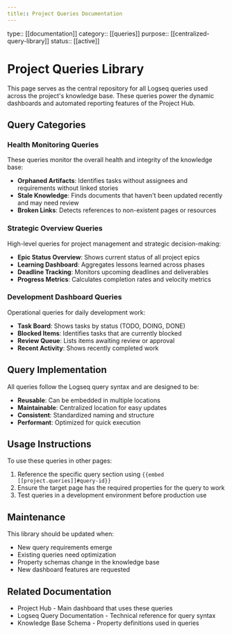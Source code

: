 ```yaml
---
title:: Project Queries Documentation
---
```


type:: [[documentation]]
category:: [[queries]]
purpose:: [[centralized-query-library]]
status:: [[active]]

# Project Queries Library

This page serves as the central repository for all Logseq queries used across the project's knowledge base. These queries power the dynamic dashboards and automated reporting features of the Project Hub.

## Query Categories

### Health Monitoring Queries

These queries monitor the overall health and integrity of the knowledge base:

- **Orphaned Artifacts**: Identifies tasks without assignees and requirements without linked stories
- **Stale Knowledge**: Finds documents that haven't been updated recently and may need review
- **Broken Links**: Detects references to non-existent pages or resources

### Strategic Overview Queries  

High-level queries for project management and strategic decision-making:

- **Epic Status Overview**: Shows current status of all project epics
- **Learning Dashboard**: Aggregates lessons learned across phases
- **Deadline Tracking**: Monitors upcoming deadlines and deliverables
- **Progress Metrics**: Calculates completion rates and velocity metrics

### Development Dashboard Queries

Operational queries for daily development work:

- **Task Board**: Shows tasks by status (TODO, DOING, DONE)
- **Blocked Items**: Identifies tasks that are currently blocked
- **Review Queue**: Lists items awaiting review or approval
- **Recent Activity**: Shows recently completed work

## Query Implementation

All queries follow the Logseq query syntax and are designed to be:

- **Reusable**: Can be embedded in multiple locations
- **Maintainable**: Centralized location for easy updates
- **Consistent**: Standardized naming and structure
- **Performant**: Optimized for quick execution

## Usage Instructions

To use these queries in other pages:

1. Reference the specific query section using `{{embed [[project.queries]]#query-id}}`
2. Ensure the target page has the required properties for the query to work
3. Test queries in a development environment before production use

## Maintenance

This library should be updated when:
- New query requirements emerge
- Existing queries need optimization
- Property schemas change in the knowledge base
- New dashboard features are requested

## Related Documentation

- Project Hub - Main dashboard that uses these queries
- Logseq Query Documentation - Technical reference for query syntax
- Knowledge Base Schema - Property definitions used in queries